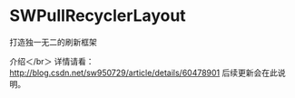 # SWPullRecyclerLayout
打造独一无二的刷新框架  

介绍＜/br＞
详情请看：http://blog.csdn.net/sw950729/article/details/60478901 后续更新会在此说明。
